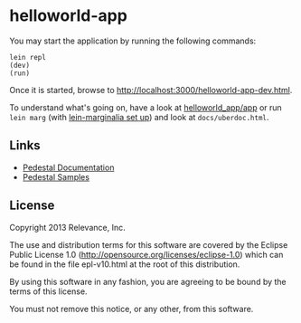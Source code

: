 # helloworld-app

You may start the application by running the following commands:

```
lein repl
(dev)
(run)
```

Once it is started, browse to [http://localhost:3000/helloworld-app-dev.html](http://localhost:3000/helloworld-app-dev.html).

To understand what's going on, have a look at [helloworld_app/app](./app/src/helloworld_app/app.cljs)
or run `lein marg` (with [lein-marginalia set up](https://github.com/fogus/lein-marginalia/#installation))
and look at `docs/uberdoc.html`.

## Links

* [Pedestal Documentation](http://pedestal.io/documentation/)
* [Pedestal Samples](http://pedestal.io/#sample)

License
-------
Copyright 2013 Relevance, Inc.

The use and distribution terms for this software are covered by the
Eclipse Public License 1.0 (http://opensource.org/licenses/eclipse-1.0)
which can be found in the file epl-v10.html at the root of this distribution.

By using this software in any fashion, you are agreeing to be bound by
the terms of this license.

You must not remove this notice, or any other, from this software.
